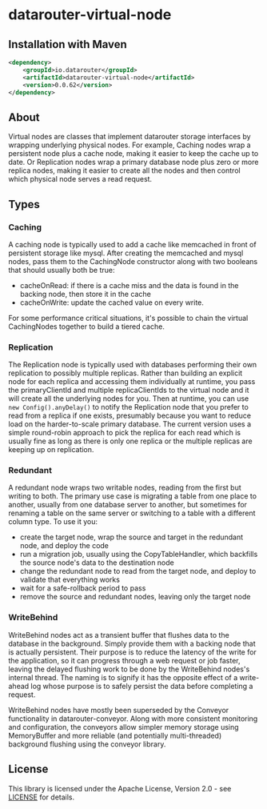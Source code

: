 # datarouter-virtual-node

## Installation with Maven

```xml
<dependency>
	<groupId>io.datarouter</groupId>
	<artifactId>datarouter-virtual-node</artifactId>
	<version>0.0.62</version>
</dependency>
```

## About

Virtual nodes are classes that implement datarouter storage interfaces by wrapping underlying physical nodes.  For example, Caching nodes wrap a persistent
node plus a cache node, making it easier to keep the cache up to date.  Or Replication nodes wrap a primary database node plus zero or more replica nodes,
making it easier to create all the nodes and then control which physical node serves a read request.

## Types

### Caching

A caching node is typically used to add a cache like memcached in front of persistent storage like mysql.  After creating the memcached and mysql nodes, 
pass them to the CachingNode constructor along with two booleans that should usually both be true:
- cacheOnRead: if there is a cache miss and the data is found in the backing node, then store it in the cache
- cacheOnWrite: update the cached value on every write.

For some performance critical situations, it's possible to chain the virtual CachingNodes together to build a tiered cache.

### Replication

The Replication node is typically used with databases performing their own replication to possibly multiple replicas.  Rather than building an explicit node
for each replica and accessing them individually at runtime, you pass the primaryClientId and multiple replicaClientIds to the virtual node and it will
create all the underlying nodes for you.  Then at runtime, you can use `new Config().anyDelay()` to notify the Replication node that you prefer to
read from a replica if one exists, presumably because you want to reduce load on the harder-to-scale primary database.  The current version uses a simple round-robin 
approach to pick the replica for each read which is usually fine as long as there is only one replica or the multiple replicas are keeping up on replication.

### Redundant

A redundant node wraps two writable nodes, reading from the first but writing to both.  The primary use case is migrating a table from one place to another,
usually from one database server to another, but sometimes for renaming a table on the same server or switching to a table with a different column type.  To use it
you:
- create the target node, wrap the source and target in the redundant node, and deploy the code
- run a migration job, usually using the CopyTableHandler, which backfills the source node's data to the destination node
- change the redundant node to read from the target node, and deploy to validate that everything works
- wait for a safe-rollback period to pass
- remove the source and redundant nodes, leaving only the target node

### WriteBehind

WriteBehind nodes act as a transient buffer that flushes data to the database in the background.  Simply provide them with a backing node that is actually persistent.
Their purpose is to reduce the latency of the write for the application, so it can progress through a web request or job faster, leaving the delayed flushing
work to be done by the WriteBehind nodes's internal thread.  The naming is to signify it has the opposite effect of a write-ahead log whose purpose is to safely
persist the data before completing a request.

WriteBehind nodes have mostly been superseded by the Conveyor functionality in datarouter-conveyor.  Along with more consistent monitoring and configuration, the 
conveyors allow simpler memory storage using MemoryBuffer and more reliable (and potentially multi-threaded) background flushing using the conveyor library.

## License

This library is licensed under the Apache License, Version 2.0 - see [LICENSE](../LICENSE) for details.
